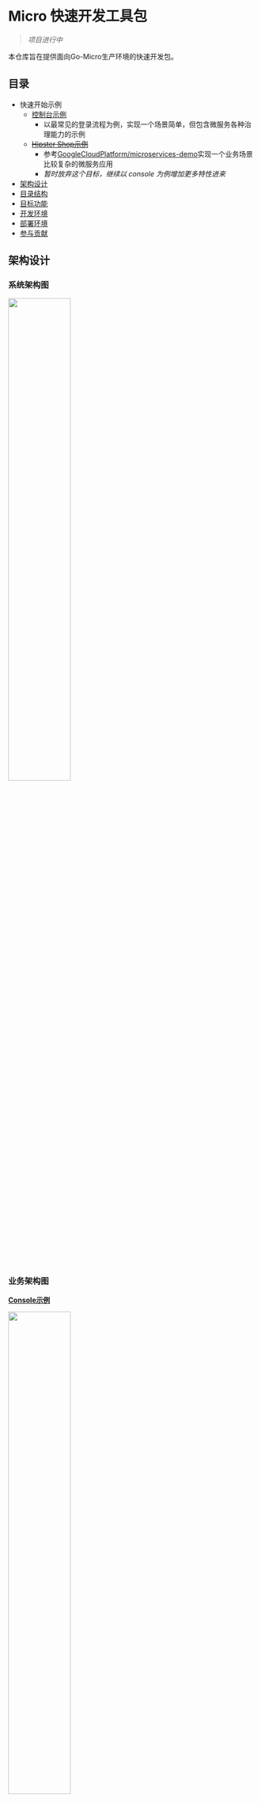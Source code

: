 # Micro 快速开发工具包

> *项目进行中*

本仓库旨在提供面向Go-Micro生产环境的快速开发包。

## 目录

- 快速开始示例
    - [控制台示例](/console#目录)
        - 以最常见的登录流程为例，实现一个场景简单，但包含微服务各种治理能力的示例
    - ~~[Hipster Shop示例](/hipstershop)~~
        - 参考[GoogleCloudPlatform/microservices-demo](https://github.com/GoogleCloudPlatform/microservices-demo/)实现一个业务场景比较复杂的微服务应用
        - *暂时放弃这个目标，继续以 console 为例增加更多特性进来*
- [架构设计](#架构设计)
- [目录结构](#目录结构)
- [目标功能](#目标功能)
- [开发环境](#开发环境)
- [部署环境](#部署环境)
- [参与贡献](#参与贡献)

## 架构设计

### 系统架构图
<img src="/doc/img/architecture.png" width="50%">

### 业务架构图

**[Console示例](/console)**

<img src="/doc/img/console-design.png" width="50%">

- [Hipster Shop示例](/hipstershop)
    - 参考[GoogleCloudPlatform/microservices-demo](https://github.com/GoogleCloudPlatform/microservices-demo/)

**领域模型&整洁架构参考**
- [Clean Architecture in go](https://medium.com/@hatajoe/clean-architecture-in-go-4030f11ec1b1)
- [基于 DDD 的微服务设计和开发实战](https://www.infoq.cn/article/s_LFUlU6ZQODd030RbH9)
- [当中台遇上 DDD，我们该如何设计微服务？](https://www.infoq.cn/article/7QgXyp4Jh3-5Pk6LydWw)

## 目录结构

```bash
├── console             控制台示例
│   ├── account         go.micro.srv.account，Account服务
│   │   ├── domain              领域
│   │   │   ├── model           模型
│   │   │   ├── repository      存储接口
│   │   │   │   └── persistence ①存储接口实现   
│   │   │   └── service         领域服务
│   │   ├── interface           接口
│   │   │   ├── handler         micro handler接口
│   │   │   └── persistence     ②存储接口实现
│   │   ├── registry            依赖注入，根据使用习惯，一般Go中不怎么喜欢这种方式
│   │   └── usecase             应用用例
│   │       ├── event           消息事件
│   │       └── service         应用服务
│   ├── api             go.micro.api.console，API服务
│   ├── pb              服务协议统一.proto
│   └── web             go.micro.api.console，Web服务，集成gin、echo、iris等web框架
├── deploy              部署
│   ├── docker
│   └── k8s
├── doc                 文档资源
├── gateway             网关，自定义micro
└── pkg                 公共资源包
```

## 目标功能

- 自定义[micro网关](gateway)
	- [x] `JWT`认证
	- [x] `Casbin`鉴权
	- Tracing
	    - [x] Opentracing
	    - [x] TraceID [micro/go-plugins/micro/trace/uuid](https://github.com/micro/go-plugins/tree/master/micro/trace/uuid)
	- [x] Metrics
	- [ ] Access Log
	- ...
- API服务
    - 网关使用默认处理器(`handler=meta`)，聚合服务通过`Endpoint`定义路由规则，实现统一网关管理`rpc`和`http`类型的聚合服务
        - *注:`go-micro/web`服务注册不支持`Endpoint`定义，需要自定义`web.Service`([实现参考](https://github.com/hb-go/micro-plugins/tree/master/web))，[issue#1097](https://github.com/micro/go-micro/issues/1097)*
	- [x] api
    - [x] rpc
    - proxy/http/web
        - [x] [静态资源](/console/web/statik)
            - *前后端分离场景将静态资源独立更好，但不排除使用Web模板框架的应用加入微服务体系，尤其在已有单体逐步拆分的演进过程中*
        - [x] [echo](/console/web/echo)
        - [x] [gin](/console/web/gin)
        - [x] [iris](/console/web/iris)
        - [x] [beego](/console/web/beego)
    - API文档
        - [x] swagger
            - *使用[grpc-ecosystem/grpc-gateway](https://github.com/grpc-ecosystem/grpc-gateway)的`protoc-gen-swagger`生成swagger文档，**适用于API`handler=rpc`的模式**，因为文档生成是将 proto 中的 request 和 response 做映射，像`handler=api`是没有接口的实际定义的，所以无法在文档中反应接口信息*
            - [示例](/console#Swagger文档生成)
- 配置中心
    - [ ] XConf
- 前后端分离`console`
	- [x] [PanJiaChen/vue-element-admin](https://github.com/PanJiaChen/vue-element-admin)
	    - [示例](/console/web/vue)
	- [ ] [tookit/vue-material-admin](https://github.com/tookit/vue-material-admin) 
	- [ ] [view-design/iview-admin](https://github.com/view-design/iview-admin)
- 参数验证
	- [x] [protoc-gen-validate](https://github.com/envoyproxy/protoc-gen-validate)，适用于API`handler=rpc`的模式，以及普通`srv`服务
	    - 规则配置[account.proto](/console/pb/api/account.proto#L21)
	    - 参数验证[account.go](/console/api/handler/account.go#L26)
	    - `server.HandlerWrapper`和`client.CallWrapper`自动参数验证[wrapper/validate](/pkg/plugin/wrapper/validate)
- 领域驱动
	- [x] 整洁架构
	    - 示例[console/account](/console/account)
- ORM
	- [x] gorm
	    - [示例](/console/account/domain/repository/persistence/gorm)
	- [x] xorm
	    - [示例](/console/account/domain/repository/persistence/xorm)
- 发布
	- [x] 灰度
	- [x] 蓝绿
	    - *注:由于 micro 默认的 api 和 web 网关均不支持**服务筛选**，需要自己改造，方案参考[微服务协作开发、灰度发布之流量染色](http://hbchen.com/post/microservice/2019-11-30-go-micro-service-chain/)，此方案仅适用于测试，具体 asim 在 [PR#1388](https://github.com/micro/go-micro/pull/1388) 给了反馈，但可以自定义 Router 实现*
	    - 自定义 Router 实现网关对服务筛选的支持，因为 micro 有 internal 库所以需要在 micro 内实现，参考我 fork 的分支版本 [hb-chen/micro/gateway](https://github.com/hb-chen/micro/tree/gateway-2.4.0/gateway)，[gateway](gateway) 模块使用的便是此方案，可以快速实现流量染色
- 部署
	- K8S
		- [x] [helm](/deploy/k8s/helm)
	- [x] Docker
	    - 示例[console](/console/docker-compose.yml)
- 安全
- CICD
	- [Drone](https://drone.io/) [README](/deploy/docker/drone)
	    - [x] Go & Node编译
	    - [x] Docker镜像
	    - [x] Kubernetes发布
	    - [x] 缓存
	- [ ] Jenkins
- 基础服务
	- 日志收集
	    - [Fluentbit](https://fluentbit.io/) + Elasticsearch
		    - [x] [docker-compose](/console/docker-compose-fb-es.yml)
		    - [ ] Kubernetes
	- [ ] 监控告警
		- Prometheus
		- Grafana
	- [ ] Tracing
		- Jaeger
- ...

## 开发环境

- 本地
    - [x] [Docker Compose](/console#docker-compose启动)
- 在线
    - [x] CICD
        - [x] Drone
        - [x] Kubernetes
    - [x] 本地服务接入
        - [x] Docker环境
        - [ ] K8S环境
        
### 本地服务接入-Network代理

<details>
  <summary> 本地服务接入-Network代理 </summary>

**Network代理测试**

以`console`的[docker-compose.yaml](/console/docker-compose.yml)为例，假设`compose`为在线环境，本地开发`account`服务。
- `compose`中加入`network`服务，参考[docker-compose-network.yml](/console/docker-compose-network.yml)
- `api`服务使用`network`做代理`MICRO_PROXY=go.micro.network`，***注意测试时`compose`中仅`api`服务使用代理***
- 本地启动`network`
    - `micro --registry=etcd --transport=tcp network --nodes=127.0.0.1:8085 --address=:8086 --advertise_strategy=local`
- 剩下的工作使用`proxy`对`route`的筛选功能，参考PR[#897](https://github.com/micro/go-micro/pull/897)
    - 查看本地`router`，`micro --registry=etcd --transport=tcp network routes`
    - `curl -XPOST -H "Micro-Router: 6832f8ff-1217-4119-8a56-9a90adf19fef" -d '{"username" : "admin","password":"123456"}' http://localhost:8080/account/login`
    
**真实场景**

- 考虑所有服务都可以自助路由到本地，不能直接使用`Micro-Router`(因为`Micro-Router`会在全链路生效)，可以自定义`header`来定义`router`筛选的应用范围，通过`Client/Call Wrap`实现，参考实现[router_filter](/pkg/plugin/wrapper/client/router_filter)
- 要做到`api`服务可以路由筛选，在网关层与[流量染色](http://hbchen.com/post/microservice/2019-11-30-go-micro-service-chain/)有相同的问题，不支持**服务筛选**，导致的代理服务被忽略，需要去掉`SelectOption`
    - 另一个方案是在本地开`micro api` + `聚合服务`，聚合服务再通过`network`代理访问线上服务，可以满足一般场景的需求
- 网关及服务全部使用`network`做代理

```shell script
# api服务路由到本地
curl -XPOST -H "X-Micro-Router-Filter: go.micro.api.console:6832f8ff-1217-4119-8a56-9a90adf19fef" -d '{"username" : "admin","password":"123456"}' http://localhost:8080/account/login

# account服务理由到本地
curl -XPOST -H "X-Micro-Router-Filter: go.micro.srv.account:6832f8ff-1217-4119-8a56-9a90adf19fef" -d '{"username" : "admin","password":"123456"}' http://localhost:8080/account/login

# api和account服务都路由到本地
curl -XPOST -H "X-Micro-Router-Filter: go.micro.api.console:6832f8ff-1217-4119-8a56-9a90adf19fef;go.micro.srv.account:6832f8ff-1217-4119-8a56-9a90adf19fef" -d '{"username" : "admin","password":"123456"}' http://localhost:8080/account/login
```
  
</details>

## 生产环境

[Kubernetes环境](/deploy/k8s)

## 可选服务

<details>
  <summary> Jaeger </summary>

> 浏览器访问:http://localhost:16686/
```bash
$ docker run -d --name=jaeger -e COLLECTOR_ZIPKIN_HTTP_PORT=9411 -p5775:5775/udp -p6831:6831/udp -p6832:6832/udp   -p5778:5778 -p16686:16686 -p14268:14268 -p9411:9411 jaegertracing/all-in-one:latest
```

</details>

<details>
  <summary> Prometheus </summary>

> 浏览器访问:http://localhost:9090/

> `prometheus.yml`参考`gateway`插件`[metrics/prometheus.yml](/gateway/plugin/metrics/prometheus.yml)
```bash
$ docker run -d --name prometheus -p 9090:9090 -v ~/tmp/prometheus.yml:/etc/prometheus/prometheus.yml prom/prometheus
```

</details>

<details>
  <summary> Grafana </summary>

> 浏览器访问:http://localhost:3000/

> `Grafana`仪表盘`import`[metrics/grafan.json](/gateway/plugin/metrics/grafan.json)
```bash
$ docker run --name grafana -d -p 3000:3000 grafana/grafana
```

</details>

## 参与贡献

### 代码格式
- IDE IDEA/Goland，`Go->imports` 设置
    - Sorting type `gofmt`
    - [x] `Group stdlib imports`
        - [x] `Move all stdlib imports in a single group`
    - [x] `Move all imports in a single declaration`
